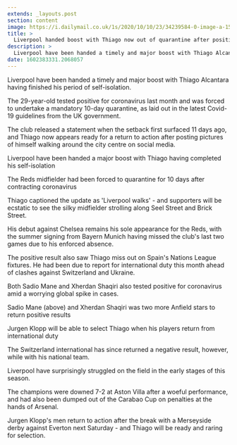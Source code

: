 ```yaml
--- 
extends: _layouts.post 
section: content 
image: https://i.dailymail.co.uk/1s/2020/10/10/23/34239584-0-image-a-15_1602367894215.jpg 
title: > 
  Liverpool handed boost with Thiago now out of quarantine after positive coronavirus test 
description: > 
  Liverpool have been handed a timely and major boost with Thiago Alcantara having finished his period of self-isolation.The 29-year-old tested positive for coronavirus last month and was forced to undertake a mandatory 10-day quarantine, as laid out in the latest Covid-19 guidelines from the UK government.Liverpool have been handed a major boost with Thiago having completed his self-isolationThe Reds midfielder had been forced to quarantine for 10 days after contracting coronavirusThiago captioned the update as 'Liverpool walks' - and supporters will be ecstatic to see the silky midfielder strolling along Seel Street and Brick Street.The positive result also saw Thiago miss out on Spain's Nations League fixtures.Both Sadio Mane and Xherdan Shaqiri also tested positive for coronavirus amid a worrying global spike in cases. 
date: 1602383331.2068057 
--- 
```

Liverpool have been handed a timely and major boost with Thiago Alcantara having finished his period of self-isolation.

The 29-year-old tested positive for coronavirus last month and was forced to undertake a mandatory 10-day quarantine, as laid out in the latest Covid-19 guidelines from the UK government.

The club released a statement when the setback first surfaced 11 days ago, and Thiago now appears ready for a return to action after posting pictures of himself walking around the city centre on social media.

Liverpool have been handed a major boost with Thiago having completed his self-isolation

The Reds midfielder had been forced to quarantine for 10 days after contracting coronavirus

Thiago captioned the update as 'Liverpool walks' - and supporters will be ecstatic to see the silky midfielder strolling along Seel Street and Brick Street.

His debut against Chelsea remains his sole appearance for the Reds, with the summer signing from Bayern Munich having missed the club's last two games due to his enforced absence.

The positive result also saw Thiago miss out on Spain's Nations League fixtures. He had been due to report for international duty this month ahead of clashes against Switzerland and Ukraine.

Both Sadio Mane and Xherdan Shaqiri also tested positive for coronavirus amid a worrying global spike in cases.

Sadio Mane (above) and Xherdan Shaqiri was two more Anfield stars to return positive results

Jurgen Klopp will be able to select Thiago when his players return from international duty

The Switzerland international has since returned a negative result, however, while with his national team.

Liverpool have surprisingly struggled on the field in the early stages of this season.

The champions were downed 7-2 at Aston Villa after a woeful performance, and had also been dumped out of the Carabao Cup on penalties at the hands of Arsenal.

Jurgen Klopp's men return to action after the break with a Merseyside derby against Everton next Saturday - and Thiago will be ready and raring for selection.